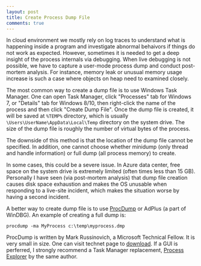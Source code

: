 ```yaml
---
layout: post
title: Create Process Dump File
comments: true
---
```


In cloud environment we mostly rely on log traces to understand what is happening inside a program and investigate
abnormal behaivors if things do not work as expected. However, sometimes it is needed to get a deep insight of the
process internals via debugging.  When live debugging is not possible, we have to capture a user-mode process dump and
conduct post-mortem analysis.  For instance, memory leak or unusual memory usage increase is such a case where objects
on heap need to examined closely.

The most common way to create a dump file is to use Windows Task Manager.  One can open Task Manager, click "Processes"
tab for Windows 7, or "Details" tab for Windows 8/10, then right-click the name of the process and then click "Create
Dump File".  Once the dump file is created, it will be saved at `%TEMP%` directory, which is usually
`\Users\UserName\AppData\Local\Temp` directory on the system drive.  The size of the dump file is roughly the number of
virtual bytes of the process.

The downside of this method is that the location of the dump file cannot be specified.  In addition, one cannot choose
whether minidump (only thread and handle information) or full dump (all process memory) to create.

In some cases, this could be a severe issue.  In Azure data center, free space on the system drive is extremely limited
(often times less than 15 GB).  Personally I have seen (via post-mortem analysis) that dump file creation causes disk
space exhaustion and makes the OS unusable when responding to a live-site incident, which makes the situation worse by
having a second incident.

A better way to create dump file is to use [ProcDump](https://technet.microsoft.com/en-us/sysinternals/dd996900.aspx) or
AdPlus (a part of WinDBG).  An example of creating a full dump is:

    procdump -ma MyProcess c:\temp\myprocess.dmp

ProcDump is written by Mark Russinovich, a Microsoft Technical Fellow.  It is very small in size.  One can visit technet
page to [download](https://download.sysinternals.com/files/Procdump.zip).  If a GUI is perferred, I strongly recommend a
Task Manager replacement, [Process Explorer](https://technet.microsoft.com/en-us/sysinternals/processexplorer) by the
same author.
